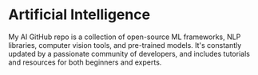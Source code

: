 # Artificial Intelligence
My AI GitHub repo is a collection of open-source ML frameworks, NLP libraries, computer vision tools, and pre-trained models. It's constantly updated by a passionate community of developers, and includes tutorials and resources for both beginners and experts.
